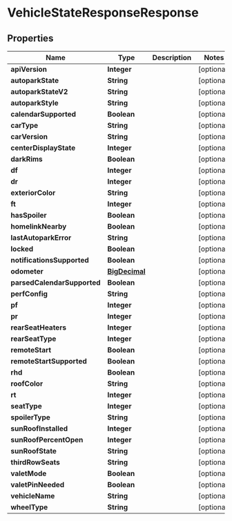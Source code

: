 
# VehicleStateResponseResponse

## Properties
Name | Type | Description | Notes
------------ | ------------- | ------------- | -------------
**apiVersion** | **Integer** |  |  [optional]
**autoparkState** | **String** |  |  [optional]
**autoparkStateV2** | **String** |  |  [optional]
**autoparkStyle** | **String** |  |  [optional]
**calendarSupported** | **Boolean** |  |  [optional]
**carType** | **String** |  |  [optional]
**carVersion** | **String** |  |  [optional]
**centerDisplayState** | **Integer** |  |  [optional]
**darkRims** | **Boolean** |  |  [optional]
**df** | **Integer** |  |  [optional]
**dr** | **Integer** |  |  [optional]
**exteriorColor** | **String** |  |  [optional]
**ft** | **Integer** |  |  [optional]
**hasSpoiler** | **Boolean** |  |  [optional]
**homelinkNearby** | **Boolean** |  |  [optional]
**lastAutoparkError** | **String** |  |  [optional]
**locked** | **Boolean** |  |  [optional]
**notificationsSupported** | **Boolean** |  |  [optional]
**odometer** | [**BigDecimal**](BigDecimal.md) |  |  [optional]
**parsedCalendarSupported** | **Boolean** |  |  [optional]
**perfConfig** | **String** |  |  [optional]
**pf** | **Integer** |  |  [optional]
**pr** | **Integer** |  |  [optional]
**rearSeatHeaters** | **Integer** |  |  [optional]
**rearSeatType** | **Integer** |  |  [optional]
**remoteStart** | **Boolean** |  |  [optional]
**remoteStartSupported** | **Boolean** |  |  [optional]
**rhd** | **Boolean** |  |  [optional]
**roofColor** | **String** |  |  [optional]
**rt** | **Integer** |  |  [optional]
**seatType** | **Integer** |  |  [optional]
**spoilerType** | **String** |  |  [optional]
**sunRoofInstalled** | **Integer** |  |  [optional]
**sunRoofPercentOpen** | **Integer** |  |  [optional]
**sunRoofState** | **String** |  |  [optional]
**thirdRowSeats** | **String** |  |  [optional]
**valetMode** | **Boolean** |  |  [optional]
**valetPinNeeded** | **Boolean** |  |  [optional]
**vehicleName** | **String** |  |  [optional]
**wheelType** | **String** |  |  [optional]



